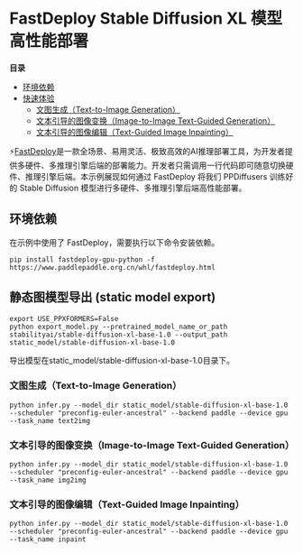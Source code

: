# FastDeploy Stable Diffusion XL 模型高性能部署

 **目录**
   * [环境依赖](#环境依赖)
   * [快速体验](#快速体验)
       * [文图生成（Text-to-Image Generation）](#文图生成)
       * [文本引导的图像变换（Image-to-Image Text-Guided Generation）](#文本引导的图像变换)
       * [文本引导的图像编辑（Text-Guided Image Inpainting）](#文本引导的图像编辑)

⚡️[FastDeploy](https://github.com/PaddlePaddle/FastDeploy)是一款全场景、易用灵活、极致高效的AI推理部署工具，为开发者提供多硬件、多推理引擎后端的部署能力。开发者只需调用一行代码即可随意切换硬件、推理引擎后端。本示例展现如何通过 FastDeploy 将我们 PPDiffusers 训练好的 Stable Diffusion 模型进行多硬件、多推理引擎后端高性能部署。

<a name="环境依赖"></a>

## 环境依赖

在示例中使用了 FastDeploy，需要执行以下命令安装依赖。

```shell
pip install fastdeploy-gpu-python -f https://www.paddlepaddle.org.cn/whl/fastdeploy.html
```

<a name="快速体验"></a>

## 静态图模型导出 (static model export)
```
export USE_PPXFORMERS=False
python export_model.py --pretrained_model_name_or_path stabilityai/stable-diffusion-xl-base-1.0 --output_path static_model/stable-diffusion-xl-base-1.0
```
导出模型在static_model/stable-diffusion-xl-base-1.0目录下。

### 文图生成（Text-to-Image Generation）
```
python infer.py --model_dir static_model/stable-diffusion-xl-base-1.0 --scheduler "preconfig-euler-ancestral" --backend paddle --device gpu --task_name text2img
```

### 文本引导的图像变换（Image-to-Image Text-Guided Generation）
```
python infer.py --model_dir static_model/stable-diffusion-xl-base-1.0 --scheduler "preconfig-euler-ancestral" --backend paddle --device gpu --task_name img2img
```

### 文本引导的图像编辑（Text-Guided Image Inpainting）
```
python infer.py --model_dir static_model/stable-diffusion-xl-base-1.0 --scheduler "preconfig-euler-ancestral" --backend paddle --device gpu --task_name inpaint
```

